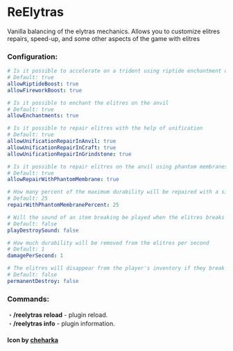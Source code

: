 # ReElytras
Vanilla balancing of the elytras mechanics. Allows you to customize elitres repairs, speed-up, and some other aspects of the game with elitres
<br>
### Configuration:
```yaml
# Is it possible to accelerate on a trident using riptide enchantment or fireworks
# Default: true
allowRiptideBoost: true
allowFireworkBoost: true

# Is it possible to enchant the elitres on the anvil
# Default: true
allowEnchantments: true

# Is it possible to repair elitres with the help of unification
# Default: true
allowUnificationRepairInAnvil: true
allowUnificationRepairInCraft: true
allowUnificationRepairInGrindstone: true

# Is it possible to repair elitres on the anvil using phantom membranes
# Default: true
allowRepairWithPhantomMembrane: true

# How many percent of the maximum durability will be repaired with a single phantom membrane
# Default: 25
repairWithPhantomMembranePercent: 25

# Will the sound of an item breaking be played when the elitres breaks
# Default: false
playDestroySound: false

# How much durability will be removed from the elitres per second
# Default: 1
damagePerSecond: 1

# The elitres will disappear from the player's inventory if they break down
# Default: false
permanentDestroy: false
```

### Commands:
・**/reelytras reload** - plugin reload.<br>
・**/reelytras info** - plugin information.<br>

#### Icon by [cheharka](https://purcat.monster/)
